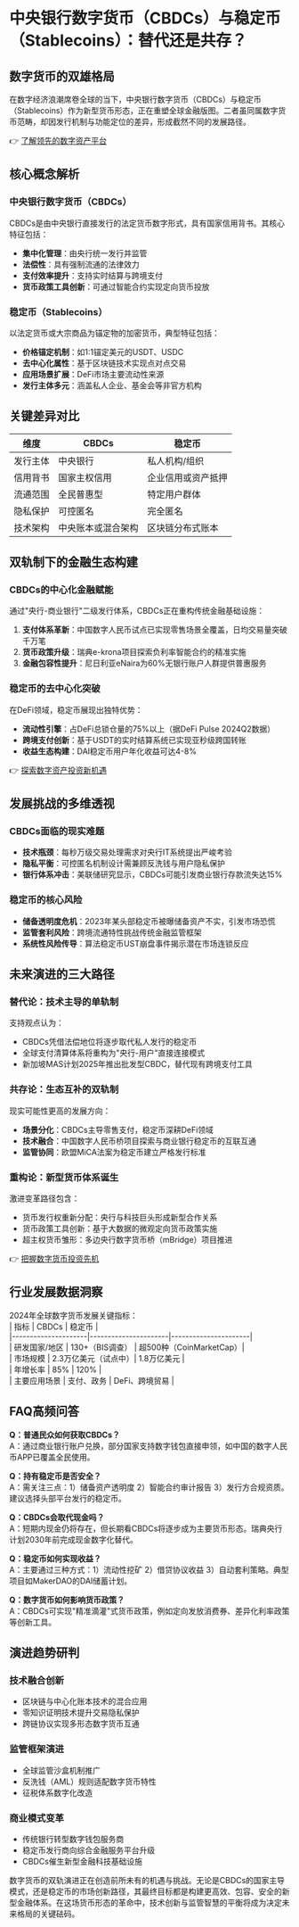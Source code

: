 # 中央银行数字货币（CBDCs）与稳定币（Stablecoins）：替代还是共存？

## 数字货币的双雄格局  
在数字经济浪潮席卷全球的当下，中央银行数字货币（CBDCs）与稳定币（Stablecoins）作为新型货币形态，正在重塑全球金融版图。二者虽同属数字货币范畴，却因发行机制与功能定位的差异，形成截然不同的发展路径。  

👉 [了解领先的数字资产平台](https://bit.ly/okx_welcome)  

## 核心概念解析  

### 中央银行数字货币（CBDCs）  
CBDCs是由中央银行直接发行的法定货币数字形式，具有国家信用背书。其核心特征包括：  
- **集中化管理**：由央行统一发行并监管  
- **法偿性**：具有强制流通的法律效力  
- **支付效率提升**：支持实时结算与跨境支付  
- **货币政策工具创新**：可通过智能合约实现定向货币投放  

### 稳定币（Stablecoins）  
以法定货币或大宗商品为锚定物的加密货币，典型特征包括：  
- **价格锚定机制**：如1:1锚定美元的USDT、USDC  
- **去中心化属性**：基于区块链技术实现点对点交易  
- **应用场景扩展**：DeFi市场主要流动性来源  
- **发行主体多元**：涵盖私人企业、基金会等非官方机构  

## 关键差异对比  

| 维度          | CBDCs                | 稳定币               |  
|---------------|----------------------|----------------------|  
| 发行主体      | 中央银行             | 私人机构/组织        |  
| 信用背书      | 国家主权信用         | 企业信用或资产抵押   |  
| 流通范围      | 全民普惠型           | 特定用户群体         |  
| 隐私保护      | 可控匿名             | 完全匿名             |  
| 技术架构      | 中央账本或混合架构   | 区块链分布式账本     |  

## 双轨制下的金融生态构建  

### CBDCs的中心化金融赋能  
通过"央行-商业银行"二级发行体系，CBDCs正在重构传统金融基础设施：  
1. **支付体系革新**：中国数字人民币试点已实现零售场景全覆盖，日均交易量突破千万笔  
2. **货币政策升级**：瑞典e-krona项目探索负利率智能合约的精准实施  
3. **金融包容性提升**：尼日利亚eNaira为60%无银行账户人群提供普惠服务  

### 稳定币的去中心化突破  
在DeFi领域，稳定币展现出独特优势：  
- **流动性引擎**：占DeFi总锁仓量的75%以上（据DeFi Pulse 2024Q2数据）  
- **跨境支付创新**：基于USDT的实时结算系统已实现亚秒级跨国转账  
- **收益生态构建**：DAI稳定币用户年化收益可达4-8%  

👉 [探索数字资产投资新机遇](https://bit.ly/okx_welcome)  

## 发展挑战的多维透视  

### CBDCs面临的现实难题  
- **技术瓶颈**：每秒万级交易处理需求对央行IT系统提出严峻考验  
- **隐私平衡**：可控匿名机制设计需兼顾反洗钱与用户隐私保护  
- **银行体系冲击**：美联储研究显示，CBDCs可能引发商业银行存款流失达15%  

### 稳定币的核心风险  
- **储备透明度危机**：2023年某头部稳定币被曝储备资产不实，引发市场恐慌  
- **监管套利风险**：跨境流通特性挑战传统金融监管框架  
- **系统性风险传导**：算法稳定币UST崩盘事件揭示潜在市场连锁反应  

## 未来演进的三大路径  

### 替代论：技术主导的单轨制  
支持观点认为：  
- CBDCs凭借法偿地位将逐步取代私人发行的稳定币  
- 全球支付清算体系将重构为"央行-用户"直接连接模式  
- 新加坡MAS计划2025年推出批发型CBDC，替代现有跨境支付工具  

### 共存论：生态互补的双轨制  
现实可能性更高的发展方向：  
- **场景分化**：CBDCs主导零售支付，稳定币深耕DeFi领域  
- **技术融合**：中国数字人民币桥项目探索与商业银行稳定币的互联互通  
- **监管协同**：欧盟MiCA法案为稳定币建立严格发行标准  

### 重构论：新型货币体系诞生  
激进变革路径包含：  
- 货币发行权重新分配：央行与科技巨头形成新型合作关系  
- 货币政策工具创新：基于大数据的微观定向货币政策实施  
- 超主权货币雏形：多边央行数字货币桥（mBridge）项目推进  

👉 [把握数字货币投资先机](https://bit.ly/okx_welcome)  

## 行业发展数据洞察  
2024年全球数字货币发展关键指标：  
| 指标                | CBDCs                | 稳定币               |  
|---------------------|----------------------|----------------------|  
| 研发国家/地区       | 130+（BIS调查）       | 超500种（CoinMarketCap）|  
| 市场规模            | 2.3万亿美元（试点中）| 1.8万亿美元          |  
| 年增长率            | 85%                  | 120%                 |  
| 主要应用场景        | 支付、政务           | DeFi、跨境贸易       |  

## FAQ高频问答  

**Q：普通民众如何获取CBDCs？**  
A：通过商业银行账户兑换，部分国家支持数字钱包直接申领，如中国的数字人民币APP已覆盖全民使用。  

**Q：持有稳定币是否安全？**  
A：需关注三点：1）储备资产透明度 2）智能合约审计报告 3）发行方合规资质。建议选择头部平台发行的稳定币。  

**Q：CBDCs会取代现金吗？**  
A：短期内现金仍将存在，但长期看CBDCs将逐步成为主要货币形态。瑞典央行计划2030年前完成现金数字化替代。  

**Q：稳定币如何实现收益？**  
A：主要通过三种方式：1）流动性挖矿 2）借贷协议收益 3）自动套利策略。典型项目如MakerDAO的DAI储蓄计划。  

**Q：数字货币如何影响货币政策？**  
A：CBDCs可实现"精准滴灌"式货币政策，例如定向发放消费券、差异化利率政策等创新工具。  

## 演进趋势研判  

### 技术融合创新  
- 区块链与中心化账本技术的混合应用  
- 零知识证明技术提升交易隐私保护  
- 跨链协议实现多形态数字货币互通  

### 监管框架演进  
- 全球监管沙盒机制推广  
- 反洗钱（AML）规则适配数字货币特性  
- 征税体系数字化改造  

### 商业模式变革  
- 传统银行转型数字钱包服务商  
- 稳定币发行商向综合金融服务平台升级  
- CBDCs催生新型金融科技基础设施  

数字货币的双轨演进正在创造前所未有的机遇与挑战。无论是CBDCs的国家主导模式，还是稳定币的市场创新路径，其最终目标都是构建更高效、包容、安全的新型金融体系。在这场货币形态的革命中，技术创新与监管智慧的平衡将成为决定未来格局的关键砝码。